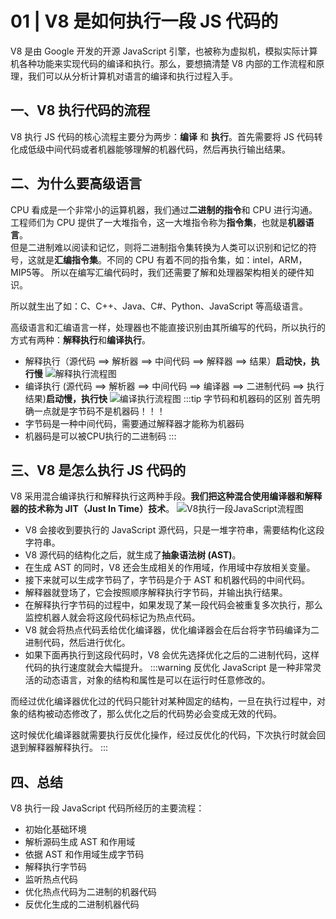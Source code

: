 # 01 | V8 是如何执行一段 JS 代码的
V8 是由 Google 开发的开源 JavaScript 引擎，也被称为虚拟机，模拟实际计算机各种功能来实现代码的编译和执行。那么，要想搞清楚 V8 内部的工作流程和原理，我们可以从分析计算机对语言的编译和执行过程入手。
## 一、V8 执行代码的流程
V8 执行 JS 代码的核心流程主要分为两步：**编译** 和 **执行**。首先需要将 JS 代码转化成低级中间代码或者机器能够理解的机器代码，然后再执行输出结果。

## 二、为什么要高级语言
CPU 看成是一个非常小的运算机器，我们通过**二进制的指令**和 CPU 进行沟通。工程师们为 CPU 提供了一大堆指令，这一大堆指令称为**指令集**，也就是**机器语言**。
<br/>但是二进制难以阅读和记忆，则将二进制指令集转换为人类可以识别和记忆的符号，这就是**汇编指令集**。不同的 CPU 有着不同的指令集，如：intel，ARM，MIP5等。
所以在编写汇编代码时，我们还需要了解和处理器架构相关的硬件知识。

所以就生出了如：C、C++、Java、C#、Python、JavaScript 等高级语言。

高级语言和汇编语言一样，处理器也不能直接识别由其所编写的代码，所以执行的方式有两种：**解释执行**和**编译执行**。
- 解释执行（源代码 ==> 解析器 ==> 中间代码 ==> 解释器 ==> 结果）**启动快，执行慢**
![解释执行流程图](/images/V8-inter.jpg)
- 编译执行 (源代码 ==> 解析器 ==> 中间代码 ==> 编译器 ==> 二进制代码 ==> 执行结果)**启动慢，执行快**
![编译执行流程图](/images/V8-Complied.jpg)
:::tip 字节码和机器码的区别
首先明确一点就是字节码不是机器码！！！
- 字节码是一种中间代码，需要通过解释器才能称为机器码
- 机器码是可以被CPU执行的二进制码
:::

## 三、V8 是怎么执行 JS 代码的
V8 采用混合编译执行和解释执行这两种手段。**我们把这种混合使用编译器和解释器的技术称为 JIT（Just In Time）技术**。
![V8执行一段JavaScript流程图](/images/8a34ae8c1a7a0f87e19b1384a025e354.jpg)
- V8 会接收到要执行的 JavaScript 源代码，只是一堆字符串，需要结构化这段字符串。
- V8 源代码的结构化之后，就生成了**抽象语法树 (AST)**。
- 在生成 AST 的同时，V8 还会生成相关的作用域，作用域中存放相关变量。
- 接下来就可以生成字节码了，字节码是介于 AST 和机器代码的中间代码。
- 解释器就登场了，它会按照顺序解释执行字节码，并输出执行结果。
- 在解释执行字节码的过程中，如果发现了某一段代码会被重复多次执行，那么监控机器人就会将这段代码标记为热点代码。
- V8 就会将热点代码丢给优化编译器，优化编译器会在后台将字节码编译为二进制代码，然后进行优化。
- 如果下面再执行到这段代码时，V8 会优先选择优化之后的二进制代码，这样代码的执行速度就会大幅提升。
:::warning 反优化
JavaScript 是一种非常灵活的动态语言，对象的结构和属性是可以在运行时任意修改的。

而经过优化编译器优化过的代码只能针对某种固定的结构，一旦在执行过程中，对象的结构被动态修改了，那么优化之后的代码势必会变成无效的代码。

这时候优化编译器就需要执行反优化操作，经过反优化的代码，下次执行时就会回退到解释器解释执行。
:::

## 四、总结
V8 执行一段 JavaScript 代码所经历的主要流程：
- 初始化基础环境
- 解析源码生成 AST 和作用域
- 依据 AST 和作用域生成字节码
- 解释执行字节码
- 监听热点代码
- 优化热点代码为二进制的机器代码
- 反优化生成的二进制机器代码



